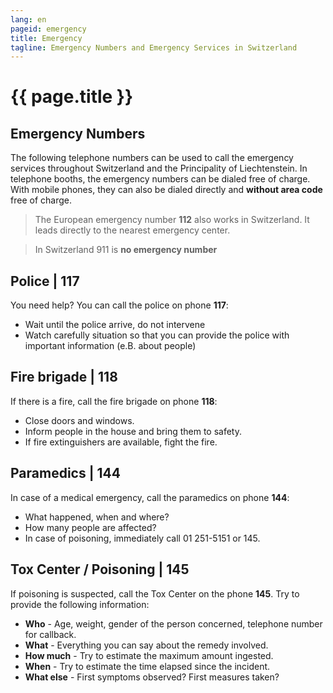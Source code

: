 ```yaml
---
lang: en
pageid: emergency
title: Emergency
tagline: Emergency Numbers and Emergency Services in Switzerland
---
```

# {{ page.title }}

## Emergency Numbers
The following telephone numbers can be used to call the emergency services throughout Switzerland and the Principality of Liechtenstein.
In telephone booths, the emergency numbers can be dialed free of charge.
With mobile phones, they can also be dialed directly and **without area code** free of charge.

> The European emergency number **112** also works in Switzerland. It leads directly to the nearest emergency center.

> In Switzerland 911 is **no emergency number**

## Police | 117
You need help? You can call the police on phone **117**:
- Wait until the police arrive, do not intervene
- Watch carefully situation so that you can provide the police with important information (e.B. about people)

## Fire brigade | 118
If there is a fire, call the fire brigade on phone **118**:
- Close doors and windows.
- Inform people in the house and bring them to safety.
- If fire extinguishers are available, fight the fire.

## Paramedics | 144
In case of a medical emergency, call the paramedics on phone **144**:
- What happened, when and where?
- How many people are affected?
- In case of poisoning, immediately call 01 251-5151 or 145.


## Tox Center / Poisoning | 145
If poisoning is suspected, call the Tox Center on the phone **145**.
Try to provide the following information:
- **Who** - Age, weight, gender of the person concerned, telephone number for callback.
- **What** - Everything you can say about the remedy involved.
- **How much** - Try to estimate the maximum amount ingested.
- **When** - Try to estimate the time elapsed since the incident.
- **What else** - First symptoms observed? First measures taken?
